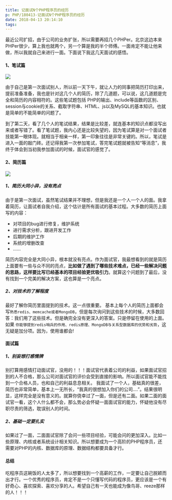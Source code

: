 ```yaml
---
title: 记面试N个PHP程序员的经历
p: PHP/180413-记面试N个PHP程序员的经历
date: 2018-04-13 20:14:10
tags:
---
```


最近公司扩招，由于公司的业务扩张，所以需要再招几个PHPer。北京这边本来PHPer很少，算上我也就两个，另一个算是我的半个师傅。一面肯定不能让他来做，所以我就自己来进行一面。下面说下我这几天面试的感悟。

#### 1、笔试篇

![](/images/bishi.png)

由于自己是第一次面试别人，所以前一天下午，就让人力的同事把简历打印出来，提前准备准备，我也是针对这几个人的简历，除了几道题，可以说，这几道题是完全和简历的内容相符的。这些笔试题包括 PHP的输出、include等函数的区别、session与cookie的关系、截取字符串、HTML、js以及MySQL的基本知识。也就是简单的不能简单的问题了。

到了第二天，看了几个人的笔试结果，结果是比较差，就连基本的知识点都没写出来或者写错了。看了笔试题，我内心还是比较失望的，因为笔试算是对一个面试者技能第一眼体现。就相当于相亲一样，第一印象往往是非常关键的。所以，笔试是进入一面的敲门砖。还记得我第一次参加笔试，答完笔试题就被告知“等消息”，我终于体会到当初我参加面试的时候，面试官的感觉了。

#### 2、简历篇

![](/images/jianli.jpg)

##### 1、简历大同小异，没有亮点

由于是第一次面试，虽然笔试结果并不理想，但是我还是一个人一个人的面。我拿着简历，让面试者自我介绍，这个估计是所有面试的基本过程。大多数的简历上面写的内容：
- 对项目的bug进行修复，维护系统
- 进行需求分析，跟进开发工作
- 后期的维护工作
- 系统的增删改查 
- ......

简历内容完全是大同小异，根本就没有亮点。作为面试官，我最想看到的就是简历上面要有一些与众不同的亮点，**比如做了遇到了哪些技术难点，已经一些解决问题的思路，这样要比写已经基本的项目经验更优吸引力**。就算这个问题到了最后，没有找到一个完美的解决方案，这也算是一个亮点。

##### 2、对技术的了解程度

最好了解你简历里面提到的技术。这一点很重要。
基本上每个人的简历上面都会写`熟悉redis、memcache或者MongoDB`，但是每次询问到这些技术的时候，大多数回答：我们用了这些技术。但是确完全没有更深入的答案。只是停留在使用的上面。如果 `你能够提到redis哨兵的作用、redis原理、MongoDB与关系型数据库的优势和劣势`，这无疑是加分项。因为，使用谁都会!

#### 面试篇

##### 1、别妄想打感情牌

别打算用感情打动面试官，没用的！！！面试官代表着公司的利益，如果面试官招到的人不合格，那么公司对面试官的评价会受到直接的影响。所以面试官能不能找到一个合格人员，也和自己的利益息息相关。
我面试了一个人，基础真的很差，简历也非常简单，基本上一无所长，“我真的很想加入你们的公司....”。结果很明显，这样完全是没有意义的。就算你侥幸过了一面，但是还有二面。如果二面的面试官一看，这个人什么都不会，那么势必会怀疑一面面试官的能力，怀疑他没有尽职尽责的筛选，耽误别人的时间。

##### 2、基础一定要扎实

如果过了一面，二面面试官除了会问一些项目经验，可能会问的更加深入。比如一些原理、内核或者系统设计相关知识。所以想要成为一个高阶的PHP程序员，还需要对PHP的内核、数据库的原理、数据结构都要具备才行。

#### 总结

吃程序员这碗饭的人太多了，所以想要找到一个高薪的工作，一定要让自己脱颖而出才行。一个优秀的程序员，肯定不是一个只懂写代码的程序员，更应该是一个有好奇心、喜欢探索、喜欢分享的人。希望自己有一天也能成为像鸟哥、reeze那样的人！！！